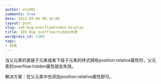 ```yaml
---
author: ety001
comments: true
date: 2012-09-06 06:16:09
layout: post
slug: ie6-bug-overflowhidden-display
title: IE6 Bug overflow:hidden失效
wordpress_id: 2180
tags:
- 前端
---
```


当父元素的直接子元素或者下级子元素的样式拥有position:relative属性时，父元素的overflow:hidden属性就会失效。

解决方案：在父元素中也添加position:relative属性即可。

